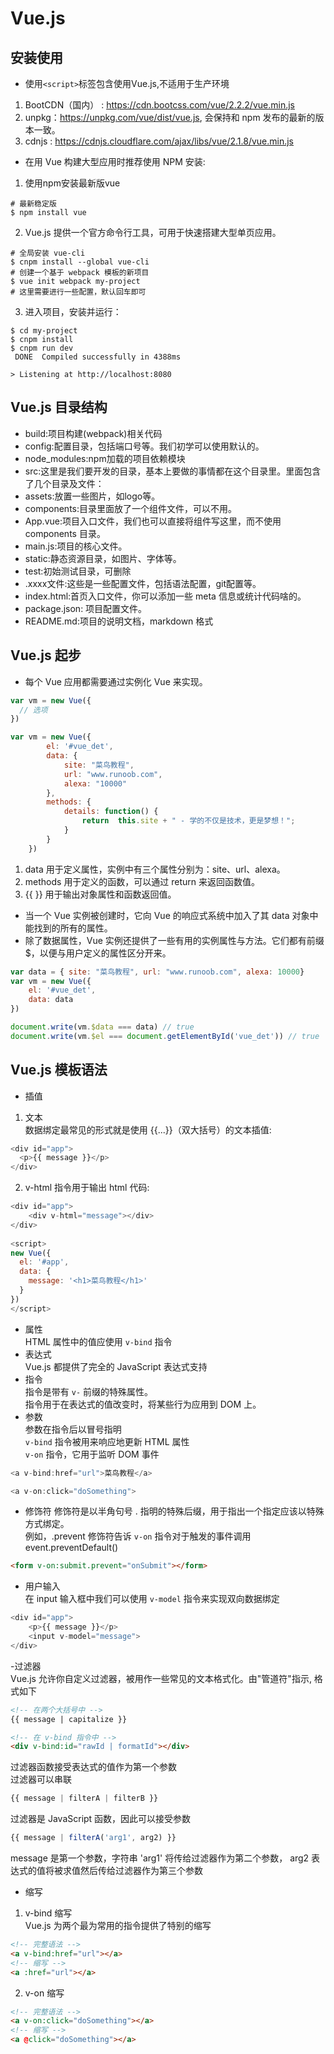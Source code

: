 # Vue.js
## 安装使用
- 使用`<script>`标签包含使用Vue.js,不适用于生产环境
1. BootCDN（国内） : https://cdn.bootcss.com/vue/2.2.2/vue.min.js
2. unpkg：https://unpkg.com/vue/dist/vue.js, 会保持和 npm 发布的最新的版本一致。
3. cdnjs : https://cdnjs.cloudflare.com/ajax/libs/vue/2.1.8/vue.min.js
- 在用 Vue 构建大型应用时推荐使用 NPM 安装:
1. 使用npm安装最新版vue
```
# 最新稳定版
$ npm install vue
```
2. Vue.js 提供一个官方命令行工具，可用于快速搭建大型单页应用。
```
# 全局安装 vue-cli
$ cnpm install --global vue-cli
# 创建一个基于 webpack 模板的新项目
$ vue init webpack my-project
# 这里需要进行一些配置，默认回车即可
```
3. 进入项目，安装并运行：
```
$ cd my-project
$ cnpm install
$ cnpm run dev
 DONE  Compiled successfully in 4388ms

> Listening at http://localhost:8080
```
## Vue.js 目录结构
- build:项目构建(webpack)相关代码
- config:配置目录，包括端口号等。我们初学可以使用默认的。
- node_modules:npm加载的项目依赖模块
- src:这里是我们要开发的目录，基本上要做的事情都在这个目录里。里面包含了几个目录及文件：
- assets:放置一些图片，如logo等。
- components:目录里面放了一个组件文件，可以不用。
- App.vue:项目入口文件，我们也可以直接将组件写这里，而不使用 components 目录。
- main.js:项目的核心文件。
- static:静态资源目录，如图片、字体等。
- test:初始测试目录，可删除
- .xxxx文件:这些是一些配置文件，包括语法配置，git配置等。
- index.html:首页入口文件，你可以添加一些 meta 信息或统计代码啥的。
- package.json:	项目配置文件。
- README.md:项目的说明文档，markdown 格式
## Vue.js 起步
- 每个 Vue 应用都需要通过实例化 Vue 来实现。
``` js
var vm = new Vue({
  // 选项
})
```
``` js
var vm = new Vue({
        el: '#vue_det',
        data: {
            site: "菜鸟教程",
            url: "www.runoob.com",
            alexa: "10000"
        },
        methods: {
            details: function() {
                return  this.site + " - 学的不仅是技术，更是梦想！";
            }
        }
    })
```
1. data 用于定义属性，实例中有三个属性分别为：site、url、alexa。
2. methods 用于定义的函数，可以通过 return 来返回函数值。
3. {{ }} 用于输出对象属性和函数返回值。
- 当一个 Vue 实例被创建时，它向 Vue 的响应式系统中加入了其 data 对象中能找到的所有的属性。
- 除了数据属性，Vue 实例还提供了一些有用的实例属性与方法。它们都有前缀 $，以便与用户定义的属性区分开来。
``` js
var data = { site: "菜鸟教程", url: "www.runoob.com", alexa: 10000}
var vm = new Vue({
    el: '#vue_det',
    data: data
})

document.write(vm.$data === data) // true
document.write(vm.$el === document.getElementById('vue_det')) // true
```
## Vue.js 模板语法
- 插值
1. 文本  
数据绑定最常见的形式就是使用 {{...}}（双大括号）的文本插值:
``` js
<div id="app">
  <p>{{ message }}</p>
</div>
```
2. v-html 指令用于输出 html 代码:
``` js
<div id="app">
    <div v-html="message"></div>
</div>
    
<script>
new Vue({
  el: '#app',
  data: {
    message: '<h1>菜鸟教程</h1>'
  }
})
</script>
```
- 属性  
HTML 属性中的值应使用 `v-bind` 指令
- 表达式  
Vue.js 都提供了完全的 JavaScript 表达式支持
- 指令  
指令是带有 `v-` 前缀的特殊属性。  
指令用于在表达式的值改变时，将某些行为应用到 DOM 上。
- 参数  
参数在指令后以冒号指明   
 `v-bind` 指令被用来响应地更新 HTML 属性  
 `v-on` 指令，它用于监听 DOM 事件
 ``` js
 <a v-bind:href="url">菜鸟教程</a>
 ```
 ``` js
 <a v-on:click="doSomething">
 ```
 - 修饰符
 修饰符是以半角句号 . 指明的特殊后缀，用于指出一个指定应该以特殊方式绑定。  
 例如，.prevent 修饰符告诉 `v-on` 指令对于触发的事件调用 event.preventDefault()
 ``` html
 <form v-on:submit.prevent="onSubmit"></form>
 ```
 - 用户输入  
在 input 输入框中我们可以使用 `v-model` 指令来实现双向数据绑定
``` js
<div id="app">
    <p>{{ message }}</p>
    <input v-model="message">
</div>
```
-过滤器  
Vue.js 允许你自定义过滤器，被用作一些常见的文本格式化。由"管道符"指示, 格式如下
``` html
<!-- 在两个大括号中 -->
{{ message | capitalize }}

<!-- 在 v-bind 指令中 -->
<div v-bind:id="rawId | formatId"></div>
```
过滤器函数接受表达式的值作为第一个参数  
过滤器可以串联   
``` js
{{ message | filterA | filterB }}
```
过滤器是 JavaScript 函数，因此可以接受参数  
``` js
{{ message | filterA('arg1', arg2) }}
```
message 是第一个参数，字符串 'arg1' 将传给过滤器作为第二个参数， arg2 表达式的值将被求值然后传给过滤器作为第三个参数
- 缩写
1. v-bind 缩写  
Vue.js 为两个最为常用的指令提供了特别的缩写
``` html
<!-- 完整语法 -->
<a v-bind:href="url"></a>
<!-- 缩写 -->
<a :href="url"></a>
```
2. v-on 缩写
``` html
<!-- 完整语法 -->
<a v-on:click="doSomething"></a>
<!-- 缩写 -->
<a @click="doSomething"></a>
```